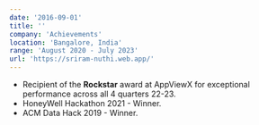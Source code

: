 ```yaml
---
date: '2016-09-01'
title: ''
company: 'Achievements'
location: 'Bangalore, India'
range: 'August 2020 - July 2023'
url: 'https://sriram-nuthi.web.app/'
---
```


- Recipient of the **Rockstar** award at AppViewX for exceptional performance across all 4 quarters 22-23.
- HoneyWell Hackathon 2021 - Winner.
- ACM Data Hack 2019 - Winner.
